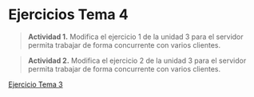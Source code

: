 # Ejercicios Tema 4

> **Actividad 1.** Modifica el ejercicio 1 de la unidad 3 para el servidor permita trabajar de forma concurrente con varios clientes.

> **Actividad 2.** Modifica el ejercicio 2 de la unidad 3 para el servidor permita trabajar de forma concurrente con varios clientes.

[Ejercicio Tema 3](../../../UT-3%20Comunicaciones%20en%20red/Actividades/Ejercicios%20Tema%203/EjTema3.md)